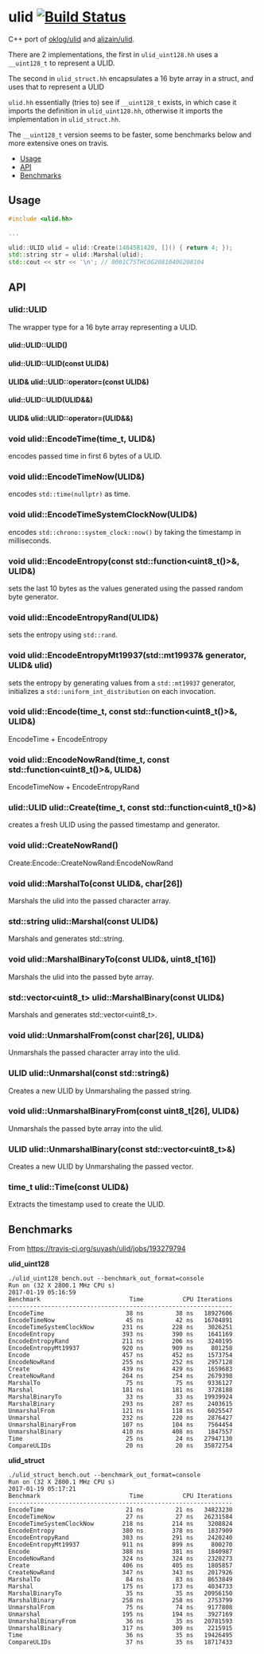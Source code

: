 # ulid [![Build Status](https://travis-ci.org/suyash/ulid.svg?branch=master)](https://travis-ci.org/suyash/ulid)

C++ port of [oklog/ulid](https://github.com/oklog/ulid) and [alizain/ulid](https://github.com/alizain/ulid).

There are 2 implementations, the first in `ulid_uint128.hh` uses a `__uint128_t` to represent a ULID.

The second in `ulid_struct.hh` encapsulates a 16 byte array in a struct, and uses that to represent a ULID

`ulid.hh` essentially (tries to) see if `__uint128_t` exists, in which case it imports the definition in `ulid_uint128.hh`, otherwise it imports the implementation in `ulid_struct.hh`.

The `__uint128_t` version seems to be faster, some benchmarks below and more extensive ones on travis.

- [Usage](#usage)
- [API](#api)
- [Benchmarks](#benchmarks)

## Usage

```c++
#include <ulid.hh>

...

ulid::ULID ulid = ulid::Create(1484581420, []() { return 4; });
std::string str = ulid::Marshal(ulid);
std::cout << str << '\n'; // 0001C7STHC0G2081040G208104
```

## API

### ulid::ULID

The wrapper type for a 16 byte array representing a ULID.

#### ulid::ULID::ULID()

#### ulid::ULID::ULID(const ULID&)

#### ULID& ulid::ULID::operator=(const ULID&)

#### ulid::ULID::ULID(ULID&&)

#### ULID& ulid::ULID::operator=(ULID&&)

### void ulid::EncodeTime(time_t, ULID&)

encodes passed time in first 6 bytes of a ULID.

### void ulid::EncodeTimeNow(ULID&)

encodes `std::time(nullptr)` as time.

### void ulid::EncodeTimeSystemClockNow(ULID&)

encodes `std::chrono::system_clock::now()` by taking the timestamp in milliseconds.

### void ulid::EncodeEntropy(const std::function<uint8_t()>&, ULID&)

sets the last 10 bytes as the values generated using the passed random byte generator.

### void ulid::EncodeEntropyRand(ULID&)

sets the entropy using `std::rand`.

### void ulid::EncodeEntropyMt19937(std::mt19937& generator, ULID& ulid)

sets the entropy by generating values from a `std::mt19937` generator, initializes a `std::uniform_int_distribution` on each invocation.

### void ulid::Encode(time_t, const std::function<uint8_t()>&, ULID&)

EncodeTime + EncodeEntropy

### void ulid::EncodeNowRand(time_t, const std::function<uint8_t()>&, ULID&)

EncodeTimeNow + EncodeEntropyRand

### ulid::ULID ulid::Create(time_t, const std::function<uint8_t()>&)

creates a fresh ULID using the passed timestamp and generator.

### void ulid::CreateNowRand()

Create:Encode::CreateNowRand:EncodeNowRand

### void ulid::MarshalTo(const ULID&, char[26])

Marshals the ulid into the passed character array.

### std::string ulid::Marshal(const ULID&)

Marshals and generates std::string.

### void ulid::MarshalBinaryTo(const ULID&, uint8_t[16])

Marshals the ulid into the passed byte array.

### std::vector<uint8_t> ulid::MarshalBinary(const ULID&)

Marshals and generates std::vector<uint8_t>.

### void ulid::UnmarshalFrom(const char[26], ULID&)

Unmarshals the passed character array into the ulid.

### ULID ulid::Unmarshal(const std::string&)

Creates a new ULID by Unmarshaling the passed string.

### void ulid::UnmarshalBinaryFrom(const uint8_t[26], ULID&)

Unmarshals the passed byte array into the ulid.

### ULID ulid::UnmarshalBinary(const std::vector<uint8_t>&)

Creates a new ULID by Unmarshaling the passed vector.

### time_t ulid::Time(const ULID&)

Extracts the timestamp used to create the ULID.

## Benchmarks

From https://travis-ci.org/suyash/ulid/jobs/193279794

**ulid_uint128**

```
./ulid_uint128_bench.out --benchmark_out_format=console
Run on (32 X 2800.1 MHz CPU s)
2017-01-19 05:16:59
Benchmark                         Time           CPU Iterations
---------------------------------------------------------------
EncodeTime                       38 ns         38 ns   18927606
EncodeTimeNow                    45 ns         42 ns   16704891
EncodeTimeSystemClockNow        231 ns        228 ns    3026251
EncodeEntropy                   393 ns        390 ns    1641169
EncodeEntropyRand               211 ns        206 ns    3240195
EncodeEntropyMt19937            920 ns        909 ns     801258
Encode                          457 ns        452 ns    1573754
EncodeNowRand                   255 ns        252 ns    2957128
Create                          439 ns        429 ns    1659683
CreateNowRand                   264 ns        254 ns    2679398
MarshalTo                        75 ns         75 ns    9336127
Marshal                         181 ns        181 ns    3728188
MarshalBinaryTo                  33 ns         33 ns   19939924
MarshalBinary                   293 ns        287 ns    2403615
UnmarshalFrom                   121 ns        118 ns    6025547
Unmarshal                       232 ns        220 ns    2876427
UnmarshalBinaryFrom             107 ns        104 ns    7564454
UnmarshalBinary                 410 ns        408 ns    1847557
Time                             25 ns         24 ns   27947130
CompareULIDs                     20 ns         20 ns   35872754
```

**ulid_struct**

```
./ulid_struct_bench.out --benchmark_out_format=console
Run on (32 X 2800.1 MHz CPU s)
2017-01-19 05:17:21
Benchmark                         Time           CPU Iterations
---------------------------------------------------------------
EncodeTime                       21 ns         21 ns   34823230
EncodeTimeNow                    27 ns         27 ns   26231584
EncodeTimeSystemClockNow        218 ns        214 ns    3208824
EncodeEntropy                   380 ns        378 ns    1837909
EncodeEntropyRand               303 ns        291 ns    2420240
EncodeEntropyMt19937            911 ns        899 ns     800270
Encode                          388 ns        381 ns    1840987
EncodeNowRand                   324 ns        324 ns    2320273
Create                          406 ns        405 ns    1805857
CreateNowRand                   347 ns        343 ns    2017926
MarshalTo                        84 ns         83 ns    8653849
Marshal                         175 ns        173 ns    4034733
MarshalBinaryTo                  35 ns         35 ns   20956150
MarshalBinary                   258 ns        258 ns    2753799
UnmarshalFrom                    75 ns         74 ns    9177808
Unmarshal                       195 ns        194 ns    3927169
UnmarshalBinaryFrom              36 ns         35 ns   20781593
UnmarshalBinary                 317 ns        309 ns    2215915
Time                             36 ns         35 ns   19426495
CompareULIDs                     37 ns         35 ns   18717433
```
